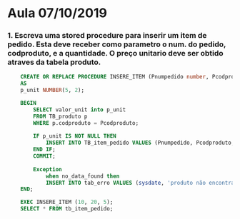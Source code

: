 # Aula 07/10/2019

### 1. Escreva uma stored procedure para inserir um item de pedido. Esta deve receber como parametro o num. do pedido, codproduto, e a quantidade. O preço unitario deve ser obtido atraves da tabela produto.


```SQL
    CREATE OR REPLACE PROCEDURE INSERE_ITEM (Pnumpedido number, Pcodproduto number, Pqtde number)
    AS
    p_unit NUMBER(5, 2);

    BEGIN
        SELECT valor_unit into p_unit
        FROM TB_produto p
        WHERE p.codproduto = Pcodproduto;
        
        IF p_unit IS NOT NULL THEN
            INSERT INTO TB_item_pedido VALUES (Pnumpedido, Pcodproduto, Pqtde, p_unit);
        END IF;
        COMMIT;
        
        Exception
            when no_data_found then
            INSERT INTO tab_erro VALUES (sysdate, 'produto não encontrado: ' || Pcodproduto); 
    END;

    EXEC INSERE_ITEM (10, 20, 5);
    SELECT * FROM tb_item_pedido;
```

